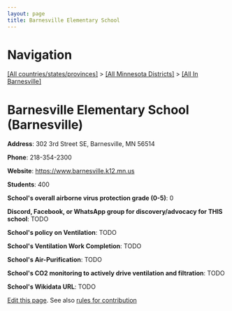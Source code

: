 ```yaml
---
layout: page
title: Barnesville Elementary School
---
```

# Navigation

[[All countries/states/provinces]](../../..) > [[All Minnesota Districts]](../..) > [[All In Barnesville]](..)

# Barnesville Elementary School (Barnesville)

**Address**: 302 3rd Street SE, Barnesville, MN 56514

**Phone**: 218-354-2300

**Website**: <https://www.barnesville.k12.mn.us>

**Students**: 400

**School's overall airborne virus protection grade (0-5)**: 0

**Discord, Facebook, or WhatsApp group for discovery/advocacy for THIS school**: TODO

**School's policy on Ventilation**: TODO

**School's Ventilation Work Completion**: TODO

**School's Air-Purification**: TODO

**School's CO2 monitoring to actively drive ventilation and filtration**: TODO

**School's Wikidata URL**: TODO


[Edit this page](https://github.com/ventilate-schools/MN/edit/main/./Barnesville/Barnesville_Elementary_School.md). See also [rules for contribution](../../../contribution-rules/)